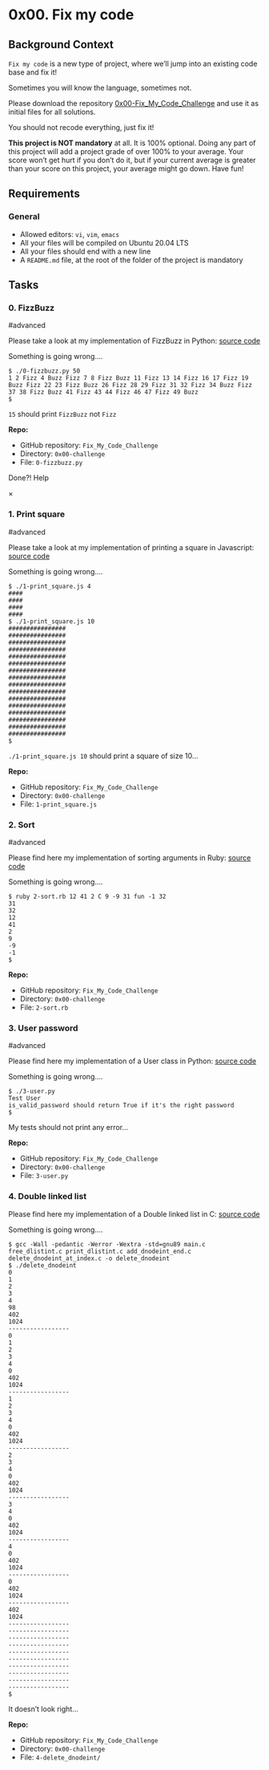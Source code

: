 # 0x00. Fix my code

## Background Context

`Fix my code` is a new type of project, where we’ll jump into an existing code base and fix it!

Sometimes you will know the language, sometimes not.

Please download the repository [0x00-Fix_My_Code_Challenge](/rltoken/rq-j1VNUKRTQoADfDRXJmg "0x00-Fix_My_Code_Challenge") and use it as initial files for all solutions.

You should not recode everything, just fix it!

**This project is NOT mandatory** at all. It is 100% optional. Doing any part of this project will add a project grade of over 100% to your average. Your score won’t get hurt if you don’t do it, but if your current average is greater than your score on this project, your average might go down. Have fun!

## Requirements

### General

- Allowed editors: `vi`, `vim`, `emacs`
- All your files will be compiled on Ubuntu 20.04 LTS
- All your files should end with a new line
- A `README.md` file, at the root of the folder of the project is mandatory

## Tasks

### 0\. FizzBuzz

#advanced

Please take a look at my implementation of FizzBuzz in Python: [source code](https://github.com/holbertonschool/Fix-my-code-0/blob/master/0-fizzbuzz.py "source code")

Something is going wrong….

    $ ./0-fizzbuzz.py 50
    1 2 Fizz 4 Buzz Fizz 7 8 Fizz Buzz 11 Fizz 13 14 Fizz 16 17 Fizz 19 Buzz Fizz 22 23 Fizz Buzz 26 Fizz 28 29 Fizz 31 32 Fizz 34 Buzz Fizz 37 38 Fizz Buzz 41 Fizz 43 44 Fizz 46 47 Fizz 49 Buzz
    $

`15` should print `FizzBuzz` not `Fizz`

**Repo:**

- GitHub repository: `Fix_My_Code_Challenge`
- Directory: `0x00-challenge`
- File: `0-fizzbuzz.py`

Done?! Help

×

### 1\. Print square

#advanced

Please take a look at my implementation of printing a square in Javascript: [source code](/rltoken/aRr-rGLsvmrlvezQoxEtCg "source code")

Something is going wrong….

    $ ./1-print_square.js 4
    ####
    ####
    ####
    ####
    $ ./1-print_square.js 10
    ################
    ################
    ################
    ################
    ################
    ################
    ################
    ################
    ################
    ################
    ################
    ################
    ################
    ################
    ################
    ################
    $

`./1-print_square.js 10` should print a square of size 10…

**Repo:**

- GitHub repository: `Fix_My_Code_Challenge`
- Directory: `0x00-challenge`
- File: `1-print_square.js`

### 2\. Sort

#advanced

Please find here my implementation of sorting arguments in Ruby: [source code](/rltoken/Rn9VSH6Vo4vGiqNzqBJ6mg "source code")

Something is going wrong….

    $ ruby 2-sort.rb 12 41 2 C 9 -9 31 fun -1 32
    31
    32
    12
    41
    2
    9
    -9
    -1
    $

**Repo:**

- GitHub repository: `Fix_My_Code_Challenge`
- Directory: `0x00-challenge`
- File: `2-sort.rb`

### 3\. User password

#advanced

Please find here my implementation of a User class in Python: [source code](https://github.com/holbertonschool/Fix-my-code-0/blob/master/3-user.py "source code")

Something is going wrong….

    $ ./3-user.py
    Test User
    is_valid_password should return True if it's the right password
    $

My tests should not print any error…

**Repo:**

- GitHub repository: `Fix_My_Code_Challenge`
- Directory: `0x00-challenge`
- File: `3-user.py`

### 4\. Double linked list

Please find here my implementation of a Double linked list in C: [source code](/rltoken/X0d3R2LB1bZuQel0ghSX2Q "source code")

Something is going wrong….

    $ gcc -Wall -pedantic -Werror -Wextra -std=gnu89 main.c free_dlistint.c print_dlistint.c add_dnodeint_end.c delete_dnodeint_at_index.c -o delete_dnodeint
    $ ./delete_dnodeint
    0
    1
    2
    3
    4
    98
    402
    1024
    -----------------
    0
    1
    2
    3
    4
    0
    402
    1024
    -----------------
    1
    2
    3
    4
    0
    402
    1024
    -----------------
    2
    3
    4
    0
    402
    1024
    -----------------
    3
    4
    0
    402
    1024
    -----------------
    4
    0
    402
    1024
    -----------------
    0
    402
    1024
    -----------------
    402
    1024
    -----------------
    -----------------
    -----------------
    -----------------
    -----------------
    -----------------
    -----------------
    -----------------
    -----------------
    -----------------
    $

It doesn’t look right…

**Repo:**

- GitHub repository: `Fix_My_Code_Challenge`
- Directory: `0x00-challenge`
- File: `4-delete_dnodeint/`
